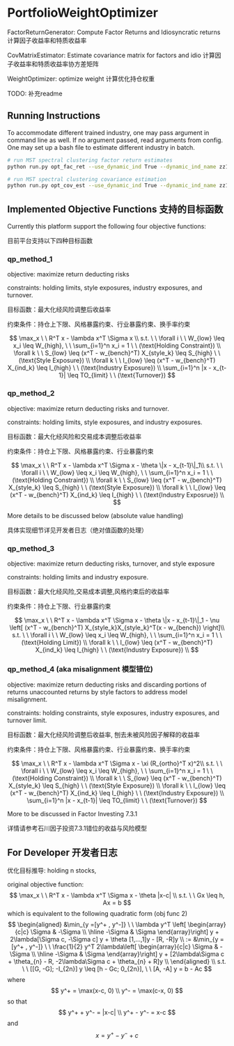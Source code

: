 # PortfolioWeightOptimizer

FactorReturnGenerator: Compute Factor Returns and Idiosyncratic returns 计算因子收益率和特质收益率

CovMatrixEstimator: Estimate covariance matrix for factors and idio 计算因子收益率和特质收益率协方差矩阵

WeightOptimizer: optimize weight 计算优化持仓权重

TODO: 补充readme

## Running Instructions

To accommodate different trained industry, one may pass argument in command line as well. If no argument passed, read arguments from config. One may set up a bash file to estimate different industry in batch.

```bash
# run MST spectral clustering factor return estimates
python run.py opt_fac_ret --use_dynamic_ind True --dynamic_ind_name zz1000_10_MST_0_spectral_ 

# run MST spectral clustering covariance estimation 
python run.py opt_cov_est --use_dynamic_ind True --dynamic_ind_name zz1000_10_MST_0_spectral_ 
```

## Implemented Objective Functions 支持的目标函数

Currently this platform support the following four objective functions:

目前平台支持以下四种目标函数

### qp_method_1

objective: maximize return deducting risks

constraints: holding limits, style exposures, industry exposures, and turnover.

目标函数：最大化经风险调整后收益率

约束条件：持仓上下限、风格暴露约束、行业暴露约束、换手率约束

$$
\max_x \ \ R^T x - \lambda x^T \Sigma x \\
s.t. \ \ \forall i \ \ W_{low} \leq x_i \leq W_{high}, \ \ \sum_{i=1}^n x_i = 1 \ \ (\text{Holding Constraint}) \\
\forall k  \ \ S_{low} \leq (x^T - w_{bench}^T) X_{style_k} \leq S_{high}
\ \ (\text{Style Exposure}) \\
\forall k  \ \ I_{low} \leq (x^T - w_{bench}^T) X_{ind_k} \leq I_{high}
\ \ (\text{Industry Exposure}) \\
\sum_{i=1}^n |x - x_{t-1}| \leq TO_{limit} \ \ (\text{Turnover})
$$

### qp_method_2

objective: maximize return deducting risks and turnover.

constraints: holding limits, style exposures, and industry exposures.

目标函数：最大化经风险和交易成本调整后收益率

约束条件：持仓上下限、风格暴露约束、行业暴露约束

$$
\max_x \ \ R^T x - \lambda x^T \Sigma x - \theta \|x - x_{t-1}\|_1\\
s.t. \ \ \forall i \ \ W_{low} \leq x_i \leq W_{high}, \ \ \sum_{i=1}^n x_i = 1 \ \ (\text{Holding Constraint}) \\
\forall k  \ \ S_{low} \leq (x^T - w_{bench}^T) X_{style_k} \leq S_{high} \ \ (\text{Style Exposure}) \\
\forall k  \ \ I_{low} \leq (x^T - w_{bench}^T) X_{ind_k} \leq I_{high} \ \ (\text{Industry Exposrue}) \\
$$

More details to be discussed below (absolute value handling)

具体实现细节详见开发者日志（绝对值函数的处理）

### qp_method_3

objective: maximize return deducting risks, turnover, and style exposure

constraints: holding limits and industry exposure.

目标函数：最大化经风险,交易成本调整,风格约束后的收益率

约束条件：持仓上下限、行业暴露约束

$$
\max_x \ \ R^T x - \lambda x^T \Sigma x - \theta \|x - x_{t-1}\|_1 - \nu \left[ (x^T - w_{bench}^T) X_{style_k}X_{style_k}^T(x - w_{bench}) \right]\\
s.t. \ \ \forall i \ \ W_{low} \leq x_i \leq W_{high}, \ \ \sum_{i=1}^n x_i = 1 \ \ (\text{Holding Limit}) \\
\forall k  \ \ I_{low} \leq (x^T - w_{bench}^T) X_{ind_k} \leq I_{high} \ \ (\text{Industry Exposure}) \\
$$

### qp_method_4 (aka misalignment 模型错位)

objective: maximize return deducting risks and discarding portions of returns unaccounted returns by style factors to address model misalignment.

constraints: holding constraints, style exposures, industry exposures, and turnover limit.

目标函数：最大化经风险调整后收益率, 刨去未被风险因子解释的收益率

约束条件：持仓上下限、风格暴露约束、行业暴露约束、换手率约束

$$
\max_x \ \ R^T x - \lambda x^T \Sigma x - \xi (R_{ortho}^T x)^2\\
s.t. \ \ \forall i \ \ W_{low} \leq x_i \leq W_{high}, \ \ \sum_{i=1}^n x_i = 1 \ \ (\text{Holding Constraint}) \\
\forall k  \ \ S_{low} \leq (x^T - w_{bench}^T) X_{style_k} \leq S_{high} \ \ (\text{Style Exposure}) \\
\forall k  \ \ I_{low} \leq (x^T - w_{bench}^T) X_{ind_k} \leq I_{high} \ \ (\text{Industry Exposure}) \\
\sum_{i=1}^n |x - x_{t-1}| \leq TO_{limit} \ \ (\text{Turnover})
$$

More to be discussed in Factor Investing 7.3.1

详情请参考石川因子投资7.3.1错位的收益与风险模型

## For Developer 开发者日志

优化目标推导:
holding n stocks,

original objective function:
$$
\max_x \ \ R^T x - \lambda x^T \Sigma x - \theta |x-c|  \\
s.t. \ \ Gx \leq h, Ax = b
$$
which is equivalent to the following quadratic form (obj func 2)
$$
\begin{aligned}
&\min_{y =[y^+ , y^-]} \ \ \lambda y^T \left[
\begin{array}{c|c}
\Sigma & -\Sigma \\ \hline
-\Sigma & \Sigma
\end{array}\right] y + 2\lambda[\Sigma c, -\Sigma c] y + \theta [1,...,1]y - [R, -R]y \\
:= &\min_{y =[y^+ , y^-]} \ \ \frac{1}{2}  y^T 2\lambda\left[
\begin{array}{c|c}
\Sigma & -\Sigma \\ \hline
-\Sigma & \Sigma
\end{array}\right] y + [2\lambda\Sigma c + \theta_{n} - R, -2\lambda\Sigma c + \theta_{n} + R]y \\
\end{aligned} \\
s.t.  \ \ [[G, -G]; -I_{2n}] y \leq [h - Gc; 0_{2n}], \ \ [A, -A] y = b - Ac
$$
where
$$
y^+ = \max(x-c, 0) \\
y^- = \max(c-x, 0)
$$
so that
$$
y^+ + y^- = |x-c| \\
y^+ - y^- = x-c
$$
and
$$
x = y^+ - y^- +c
$$
